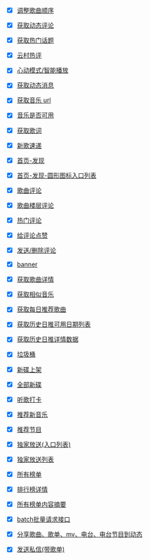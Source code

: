 * [x] [调整歌曲顺序](https://neteasecloudmusicapi.vercel.app/#/?id=调整歌曲顺序)
* [x] [获取动态评论](https://neteasecloudmusicapi.vercel.app/#/?id=获取动态评论)
* [x] [获取热门话题](https://neteasecloudmusicapi.vercel.app/#/?id=获取热门话题)
* [x] [云村热评](https://neteasecloudmusicapi.vercel.app/#/?id=云村热评)
* [x] [心动模式/智能播放](https://neteasecloudmusicapi.vercel.app/#/?id=心动模式智能播放)
* [x] [获取动态消息](https://neteasecloudmusicapi.vercel.app/#/?id=获取动态消息)
* [x] [获取音乐 url](https://neteasecloudmusicapi.vercel.app/#/?id=获取音乐-url)
* [x] [音乐是否可用](https://neteasecloudmusicapi.vercel.app/#/?id=音乐是否可用)
* [x] [获取歌词](https://neteasecloudmusicapi.vercel.app/#/?id=获取歌词)
* [x] [新歌速递](https://neteasecloudmusicapi.vercel.app/#/?id=新歌速递)
* [x] [首页-发现](https://neteasecloudmusicapi.vercel.app/#/?id=首页-发现)
* [x] [首页-发现-圆形图标入口列表](https://neteasecloudmusicapi.vercel.app/#/?id=首页-发现-圆形图标入口列表)
* [x] [歌曲评论](https://neteasecloudmusicapi.vercel.app/#/?id=歌曲评论)
* [x] [歌曲楼层评论](https://neteasecloudmusicapi.vercel.app/#/?id=歌曲楼层评论)
* [x] [热门评论](https://neteasecloudmusicapi.vercel.app/#/?id=热门评论)
* [x] [给评论点赞](https://neteasecloudmusicapi.vercel.app/#/?id=给评论点赞)
* [x] [发送/删除评论](https://neteasecloudmusicapi.vercel.app/#/?id=发送删除评论)
* [x] [banner](https://neteasecloudmusicapi.vercel.app/#/?id=banner)
* [x] [获取歌曲详情](https://neteasecloudmusicapi.vercel.app/#/?id=获取歌曲详情)
* [x] [获取相似音乐](https://neteasecloudmusicapi.vercel.app/#/?id=获取相似音乐)
* [x] [获取每日推荐歌曲](https://neteasecloudmusicapi.vercel.app/#/?id=获取每日推荐歌曲)
* [x] [获取历史日推可用日期列表](https://neteasecloudmusicapi.vercel.app/#/?id=获取历史日推可用日期列表)
* [x] [获取历史日推详情数据](https://neteasecloudmusicapi.vercel.app/#/?id=获取历史日推详情数据)
* [x] [垃圾桶](https://neteasecloudmusicapi.vercel.app/#/?id=垃圾桶)
* [x] [新碟上架](https://neteasecloudmusicapi.vercel.app/#/?id=新碟上架)
* [x] [全部新碟](https://neteasecloudmusicapi.vercel.app/#/?id=全部新碟)
* [x] [听歌打卡](https://neteasecloudmusicapi.vercel.app/#/?id=听歌打卡)
* [x] [推荐新音乐](https://neteasecloudmusicapi.vercel.app/#/?id=推荐新音乐)
* [x] [推荐节目](https://neteasecloudmusicapi.vercel.app/#/?id=推荐节目)
* [x] [独家放送(入口列表)](https://neteasecloudmusicapi.vercel.app/#/?id=独家放送入口列表)
* [x] [独家放送列表](https://neteasecloudmusicapi.vercel.app/#/?id=独家放送列表)
* [x] [所有榜单](https://neteasecloudmusicapi.vercel.app/#/?id=所有榜单)
* [x] [排行榜详情](https://neteasecloudmusicapi.vercel.app/#/?id=排行榜详情)
* [x] [所有榜单内容摘要](https://neteasecloudmusicapi.vercel.app/#/?id=所有榜单内容摘要)
* [x] [batch批量请求接口](https://neteasecloudmusicapi.vercel.app/#/?id=batch批量请求接口)
* [x] [分享歌曲、歌单、mv、电台、电台节目到动态](https://neteasecloudmusicapi.vercel.app/#/?id=分享歌曲、歌单、mv、电台、电台节目到动态)
* [x] [发送私信(带歌单)](https://neteasecloudmusicapi.vercel.app/#/?id=发送私信带歌单)

